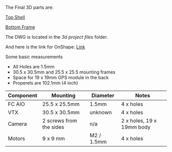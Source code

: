 The Final 3D parts are:

[Top Shell](/3d%20parts/Top%20Shell.stl)

[Bottom Frame](/3d%20parts/Bottom%20Frame.stl)

The DWG is located in the *3d project files* folder.

And here is the link for OnShape: [Link](https://cad.onshape.com/documents/29a5ea5b7ab0b002b2ab2d66/w/dfc60f1223006b31794c7fb2/e/e7f5c2a8a30eddbf3b560972?renderMode=0&uiState=68502b12082a9427eae6aafe)

Some basic measurements
- All Holes are 1.5mm
- 30.5 x 30.5mm and 25.5 x 25.5 mounting frames
- Space for 19 x 19mm GPS module in the back
- Properels are 102.1mm (4 inch)

| Component | Mounting | Diameter | Notes |
| --------- | ----------- | ----- | ------ |
| FC AIO | 25.5 x 25.5mm | 1.5mm | 4 x holes |
| VTX | 30.5 x 30.5mm | unknown | 4 x holes|
| Camera | 2 screws from the sides | n/a | 2 x holes, 19 x 19mm body |
| Motors | 9 x 9 mm | M2 / 1.5mm | 4 x holes |

